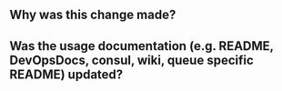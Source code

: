 ## Why was this change made?



## Was the usage documentation (e.g. README, DevOpsDocs, consul, wiki, queue specific README) updated?

